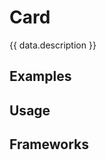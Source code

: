<script setup>
  import Vue from './vue.md';
  import React from './react.md';
  import Elements from './elements.md';
  import data from './data.json';
  import { mapFrameworkStatuses } from '../utils.js';
</script>

# Card

{{ data.description }}

<components-status v-bind="mapFrameworkStatuses(data.frameworks)" />

## Examples

<card-example />

## Usage

<component-design-guidelines name="Warp - Components / Card" link="https://www.figma.com/file/nkiRpuVu6XRfvY96BA80H8/Components-overview?type=design&node-id=377-34742&mode=design" />

<component-questions />

## Frameworks

<tabs-content>
  <template #react>
   <react />
  </template>
  <template #vue>
    <vue />
  </template>
  <template #elements>
    <elements />
  </template>
</tabs-content>